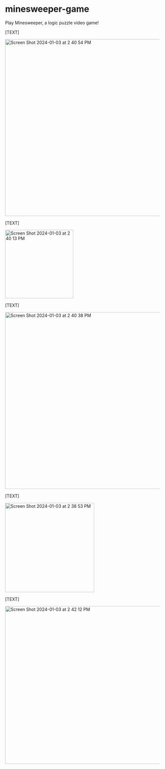# minesweeper-game
Play Minesweeper, a logic puzzle video game!

[TEXT]

<img width="574" alt="Screen Shot 2024-01-03 at 2 40 54 PM" src="https://github.com/prammey/minesweeper-game/assets/126892844/123838b0-fb0b-4722-9ec0-df5d18770c59">

[TEXT]

<img width="222" alt="Screen Shot 2024-01-03 at 2 40 13 PM" src="https://github.com/prammey/minesweeper-game/assets/126892844/f8b6c4db-47be-45b8-a01e-9bcd80775fab">

[TEXT]

<img width="574" alt="Screen Shot 2024-01-03 at 2 40 38 PM" src="https://github.com/prammey/minesweeper-game/assets/126892844/691c646c-d46a-4760-84dc-6c4ba2bb99ed">

[TEXT]

<img width="290" alt="Screen Shot 2024-01-03 at 2 38 53 PM" src="https://github.com/prammey/minesweeper-game/assets/126892844/3383c80e-f39c-44ba-b208-1743738efdc9">

[TEXT]

<img width="512" alt="Screen Shot 2024-01-03 at 2 42 12 PM" src="https://github.com/prammey/minesweeper-game/assets/126892844/e85c67fd-d32e-48ab-836c-59fb922fbcea">

